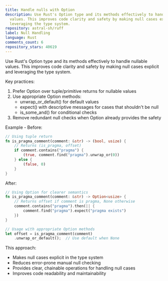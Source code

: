 ```yaml
---
title: Handle nulls with Option
description: Use Rust's Option type and its methods effectively to handle nullable
  values. This improves code clarity and safety by making null cases explicit and
  leveraging the type system.
repository: astral-sh/ruff
label: Null Handling
language: Rust
comments_count: 6
repository_stars: 40619
---
```


Use Rust's Option type and its methods effectively to handle nullable values. This improves code clarity and safety by making null cases explicit and leveraging the type system.

Key practices:
1. Prefer Option<T> over tuple/primitive returns for nullable values
2. Use appropriate Option methods:
   - unwrap_or_default() for default values
   - expect() with descriptive messages for cases that shouldn't be null
   - is_some_and() for conditional checks
3. Remove redundant null checks when Option already provides the safety

Example - Before:
```rust
// Using tuple return
fn is_pragma_comment(comment: &str) -> (bool, usize) {
    // Returns (is_pragma, offset)
    if comment.contains("pragma") {
        (true, comment.find("pragma").unwrap_or(0))
    } else {
        (false, 0)
    }
}
```

After:
```rust
// Using Option for clearer semantics
fn is_pragma_comment(comment: &str) -> Option<usize> {
    // Returns offset if comment is pragma, None otherwise
    comment.contains("pragma").then(|| {
        comment.find("pragma").expect("pragma exists")
    })
}

// Usage with appropriate Option methods
let offset = is_pragma_comment(comment)
    .unwrap_or_default();  // Use default when None
```

This approach:
- Makes null cases explicit in the type system
- Reduces error-prone manual null checking
- Provides clear, chainable operations for handling null cases
- Improves code readability and maintainability